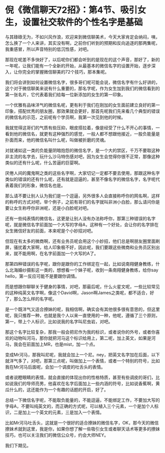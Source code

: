 # 倪《微信聊天72招》：第4节、吸引女生，设置社交软件的个性名字是基础

与其碌碌无为，不如兴风作浪，欢迎来到微信聊美术，今天大家肯定会纳闷，咦，怎么换了一个人来讲，其实没有啊，之前你们听到的预期和反向追逐的那两集呢，我重感冒，所以声音特别的低沉性感，对吧。

那现在呢差不多快好了，以后呢你们都会听到的是现在的这个声音，那好了，新的一年呢，让我们能有一个全新的开始，从最基本的微信名字的设置开始，逐步深入，让你完全的掌握微信聊美的72个技巧，那本集呢。

我们将会讲到如何设置微信名字，很多哥们呢可能会说，微信名字有什么好讲的，这个对于微信聊美来说有什么重要的，那名字呢，作为女生加到我们的微信看到的第一张名片，它代表着我们给每一位新添加的女生的第一印象。

一个优雅有品味洋气的微信名呢，更有利于我们在刚加的女生面前建立良好的第一印象，搭配优秀的朋友圈，那效果就会更好，那首先呢我们先来看几个典型的错误的微信名的示范，之前呢有个学员啊，我第一次见到他的时候。

我就觉得这哥们的气质有些压抑，眼皮搭拉着，像是经受了什么不开心的事情，一看到他的微信名，就更有这种强烈的感觉，一般人都不想跟他接近，一股负能量是扑面而来，他的微信名叫什么呢，叫做被折磨的灵魂。

对就诸如这一类的负能量阴暗抱怨的微信名字，是一个大的禁区，千万不要取这种非主流的名字去，玩什么沙马特伤感对吧，因为女生会觉得你很不正常，那像这种类似的还有什么呢，什么苦逼的巨婴啊。

厌倦人间的魔鬼啊之类的这些名字啊，大家切记一定都不要去使用，那跟这种名字类似的错误的还有什么呢，还有就是逗逼的，甚至不像名字的微信名字，名字呢代表着我们的形象，微信名也是。

那么请不要让别人认为我们是一个逗逼，另外很多人会直接称呼你的网名啊，这样的称呼的方式对吧，举个例子，之前有哥们的名字就叫非洲小白脸，那么请问你是要让女生称呼你非洲呢，还是小白脸呢对吧。

还有一些纯表情的微信名，这更是让别人没有办法称呼你，那第三种错误的名字呢，就是微信名字前面加一个大写的字母A，这种有一个好处，会让你的名字排在女生微信好友的前面，本来呢是个小妙招对吧。

但现在有太多的微商啊，还有业务员呢会用这个小妙招，他们总是啊朋友圈里面刷屏，骚扰着大家啊，给人印象极不好，因此呢，我们要跟这些微商和业务员区别出来，就不能用啊，在名字前面加一个大写的A了。

那第四种错误的名字呢，跟你是跟你的工作绑定在一起，比如说南翔健身教练，什么北海婚纱摄影这一类的，想想看一个妹子呢，收到一条南翔健身教练，给你say hello，第一反应可能不是要跟你调情。

而是想跟你聊聊关于健身的事情，对吧，那最后呢，什么火星文呢，一些比较常见的这种纯英文名字啊，像这个David啊，Jason啊James之类呢，都不适合，好了，那么怎么样的名字呢。

是一个既洋气又适合撩妹的呢，我相信啊，确实会有其他很多很有意思的，但这里呢，我只推荐一种，也就是我个人以来一直使用的一种，他呢，遵循了三个原则，第一，带上个人标识，比如说我的名字叫尼虫岩，对吧。

那这个名字比较复杂，那我一般会把尼作为我的标识，或者说你的外号，或者你喜欢的动物叫河马，那你就把河马这个标识给用上，第二呢，加上英文，如果是河马，我会在前面加上MR，也是mist，加一个点。

变成Mr河马，那我叫尼呢，我就会加上一个尼。ney，把英文名字加在后面，以下就洋气多了，对吧，那第三点呢，叫做加上一个表情，或者一个特别的符号，比如我在Mr河马后面呢，会加一个调皮的吐舌头的表情。

或者说瞪眼睛的表情，就会直接的体现出你的性格特质，甚至有些调皮的哥们，比如说我们的导师亮男，他喜欢在名字后面加上一些内涵的符号，比如说香蕉啊，黄瓜什么的，这还能作为一个有趣的话题的开启，好了。

总结一下微信名字呢，不能取负能量的，不能逗逼，不能绑定工作，不要加大写的字母A，不要叫纯英文的，而正确的方式呢，可以植入三个元素，一个是加个人标识，二是加上一个英文的元素，三是加入一个表情。

比如Mr河马吐舌头，这就是一个很好的适合撩妹的微信名字，OK，那今天的微信撩妹术就到这里，我是你，如果你想了解一些吸引女生或者聊天话术等更多的撩妹技巧，也可以关注我们的微信公众号，约会大师NEY。

我们下期见。